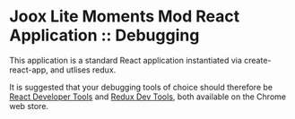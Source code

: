 # Joox Lite Moments Mod React Application :: Debugging <!-- omit in toc -->

This application is a standard React application instantiated via create-react-app, and utlises redux.

It is suggested that your debugging tools of choice should therefore be [React Developer Tools](https://chrome.google.com/webstore/detail/react-developer-tools/fmkadmapgofadopljbjfkapdkoienihi?hl=es-419%5D%5D%5D%5D%5D%5D%5D) and [Redux Dev Tools](https://chrome.google.com/webstore/detail/redux-devtools/lmhkpmbekcpmknklioeibfkpmmfibljd?hl=en), both available on the Chrome web store.
